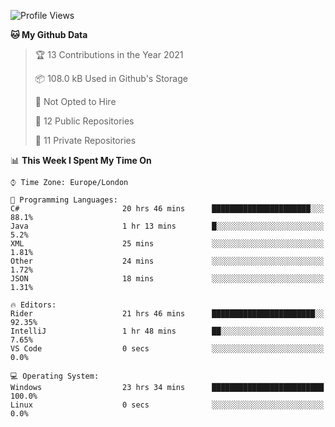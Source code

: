 <!--START_SECTION:waka-->
![Profile Views](http://img.shields.io/badge/Profile%20Views-0-blue)

**🐱 My Github Data** 

> 🏆 13 Contributions in the Year 2021
 > 
> 📦 108.0 kB Used in Github's Storage 
 > 
> 🚫 Not Opted to Hire
 > 
> 📜 12 Public Repositories 
 > 
> 🔑 11 Private Repositories  
 > 
📊 **This Week I Spent My Time On** 

```text
⌚︎ Time Zone: Europe/London

💬 Programming Languages: 
C#                       20 hrs 46 mins      ██████████████████████░░░   88.1% 
Java                     1 hr 13 mins        █░░░░░░░░░░░░░░░░░░░░░░░░   5.2% 
XML                      25 mins             ░░░░░░░░░░░░░░░░░░░░░░░░░   1.81% 
Other                    24 mins             ░░░░░░░░░░░░░░░░░░░░░░░░░   1.72% 
JSON                     18 mins             ░░░░░░░░░░░░░░░░░░░░░░░░░   1.31%

🔥 Editors: 
Rider                    21 hrs 46 mins      ███████████████████████░░   92.35% 
IntelliJ                 1 hr 48 mins        ██░░░░░░░░░░░░░░░░░░░░░░░   7.65% 
VS Code                  0 secs              ░░░░░░░░░░░░░░░░░░░░░░░░░   0.0%

💻 Operating System: 
Windows                  23 hrs 34 mins      █████████████████████████   100.0% 
Linux                    0 secs              ░░░░░░░░░░░░░░░░░░░░░░░░░   0.0%

```


<!--END_SECTION:waka-->